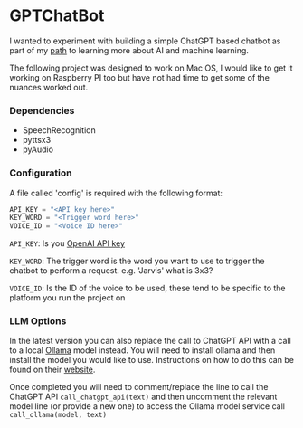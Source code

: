 # GPTChatBot

I wanted to experiment with building a simple ChatGPT based chatbot as part of my [path](https://github.com/themotleycoder/learning-ml) to learning more about AI and machine learning.

The following project was designed to work on Mac OS, I would like to get it working on Raspberry PI too but have not had time to get some of the nuances worked out.

### Dependencies

- SpeechRecognition
- pyttsx3
- pyAudio

### Configuration
A file called 'config' is required with the following format:

```python
API_KEY = "<API key here>"
KEY_WORD = "<Trigger word here>"
VOICE_ID = "<Voice ID here>"
```

`API_KEY`: Is you [OpenAI API key](https://platform.openai.com/api-keys)

`KEY_WORD`: The trigger word is the word you want to use to trigger the chatbot to perform a request. e.g. 'Jarvis' what is 3x3?

`VOICE_ID`: Is the ID of the voice to be used, these tend to be specific to the platform you run the project on

### LLM Options
In the latest version you can also replace the call to ChatGPT API with a call to a local [Ollama](https://ollama.ai/) model instead. You will need to install ollama and then install the model you would like to use. Instructions on how to do this can be found on their [website](https://ollama.ai/).

Once completed you will need to comment/replace the line to call the ChatGPT API `call_chatgpt_api(text)` and then uncomment the relevant model line (or provide a new one) to access the Ollama model service call `call_ollama(model, text)`

